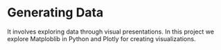 # Generating Data
It involves exploring data through visual presentations. In this project we explore Matploblib in Python and Plotly for creating visualizations.
